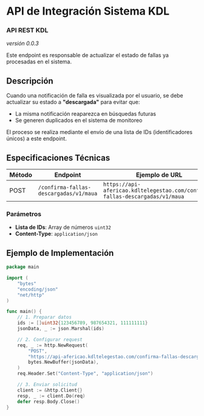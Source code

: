 # API de Integración Sistema KDL

### API REST KDL  
*versión 0.0.3*  

Este endpoint es responsable de actualizar el estado de fallas ya procesadas en el sistema.  

## Descripción  
Cuando una notificación de falla es visualizada por el usuario, se debe actualizar su estado a **"descargada"** para evitar que:  
- La misma notificación reaparezca en búsquedas futuras  
- Se generen duplicados en el sistema de monitoreo  

El proceso se realiza mediante el envío de una lista de IDs (identificadores únicos) a este endpoint.  

## Especificaciones Técnicas  

| Método | Endpoint                                  | Ejemplo de URL                                                      |  
|--------|------------------------------------------|--------------------------------------------------------------------|  
| POST   | `/confirma-fallas-descargadas/v1/maua`   | `https://api-afericao.kdltelegestao.com/confirma-fallas-descargadas/v1/maua` |  

### Parámetros  
- **Lista de IDs**: Array de números `uint32`  
- **Content-Type**: `application/json`  

## Ejemplo de Implementación  

```go
package main

import (
	"bytes"
	"encoding/json"
	"net/http"
)

func main() {
	// 1. Preparar datos
	ids := []uint32{123456789, 987654321, 111111111}
	jsonData, _ := json.Marshal(ids)

	// 2. Configurar request
	req, _ := http.NewRequest(
		"POST",
		"https://api-afericao.kdltelegestao.com/confirma-fallas-descargadas/v1/maua",
		bytes.NewBuffer(jsonData),
	)
	req.Header.Set("Content-Type", "application/json")

	// 3. Enviar solicitud
	client := &http.Client{}
	resp, _ := client.Do(req)
	defer resp.Body.Close()
}
